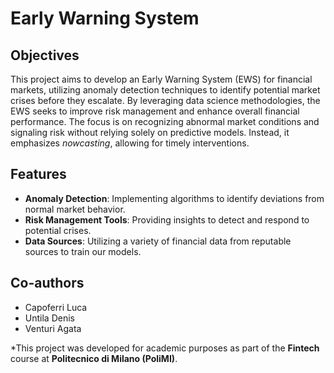 # Early Warning System

## Objectives

This project aims to develop an Early Warning System (EWS) for financial markets, utilizing anomaly detection techniques to identify potential market crises before they escalate. By leveraging data science methodologies, the EWS seeks to improve risk management and enhance overall financial performance. The focus is on recognizing abnormal market conditions and signaling risk without relying solely on predictive models. Instead, it emphasizes *nowcasting*, allowing for timely interventions.

## Features

- **Anomaly Detection**: Implementing algorithms to identify deviations from normal market behavior.
- **Risk Management Tools**: Providing insights to detect and respond to potential crises.
- **Data Sources**: Utilizing a variety of financial data from reputable sources to train our models.

## Co-authors
- Capoferri Luca
- Untila Denis
- Venturi Agata

*This project was developed for academic purposes as part of the **Fintech** course at **Politecnico di Milano (PoliMI)**.
